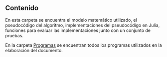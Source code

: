 ## Contenido
En esta carpeta se encuentra el modelo matemático utilizado, el pseudocódigo del algorítmo, implementaciones del pseudocódigo en Julia, funciones para evaluar las implementaciones junto con un conjunto de pruebas.

En la carpeta [Programas](https://github.com/neto-riga/CC_2023-I_PSO/tree/main/DOCS/Programas) se encuentran todos los programas utilizados en la elaboración del documento.